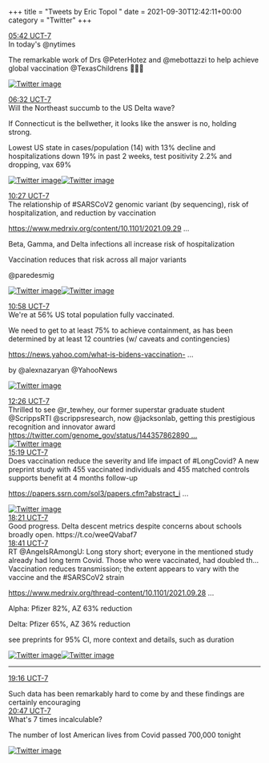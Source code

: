 +++
title = "Tweets by Eric Topol " 
date = 2021-09-30T12:42:11+00:00
category = "Twitter"
+++
<div class="tweet"> 
<div class="profile"> 
<a href="https://twitter.com/erictopol/status/1443556780592623622" target="_blank" rel="noreferer">05:42 UCT-7</a> 
</div> 
<div class="content"> 
In today's @nytimes 

The remarkable work of Drs @PeterHotez and @mebottazzi to help achieve global vaccination  @TexasChildrens 🙏👋👋 </div> 
<a href="/twitter/erictopol/images/FAiKO6qVcAQtM_4.jpg"  ><img src="/twitter/erictopol/images/FAiKO6qVcAQtM_4.jpg" alt="Twitter image" ></img></a></div> 
<div class="tweet"> 
<div class="profile"> 
<a href="https://twitter.com/erictopol/status/1443569357007642635" target="_blank" rel="noreferer">06:32 UCT-7</a> 
</div> 
<div class="content"> 
Will the Northeast succumb to the US Delta wave?

If Connecticut is the bellwether, it looks like the answer is no, holding strong.

Lowest US state in cases/population (14) with 13% decline and hospitalizations down 19% in past 2 weeks,  test positivity 2.2% and dropping, vax 69% </div> 
<a href="/twitter/erictopol/images/FAiWZTbVQAcS5gC.jpg"  ><img src="/twitter/erictopol/images/FAiWZTbVQAcS5gC.jpg" alt="Twitter image" ></img></a><a href="/twitter/erictopol/images/FAiWblDVIAsKlhq.jpg"  ><img src="/twitter/erictopol/images/FAiWblDVIAsKlhq.jpg" alt="Twitter image" ></img></a></div> 
<div class="tweet"> 
<div class="profile"> 
<a href="https://twitter.com/erictopol/status/1443628481946918912" target="_blank" rel="noreferer">10:27 UCT-7</a> 
</div> 
<div class="content"> 
The relationship of #SARSCoV2 genomic variant (by sequencing), risk of hospitalization, and reduction by vaccination

<a href="https://www.medrxiv.org/content/10.1101/2021.09.29.21264272v1" target="_blank" rel="noreferer">https://www.medrxiv.org/content/10.1101/2021.09.29 ...</a> 


Beta, Gamma, and Delta infections all increase risk of hospitalization

Vaccination reduces that risk across all major variants

@paredesmig </div> 
<a href="/twitter/erictopol/images/FAjMbFNUYAERykT.jpg"  ><img src="/twitter/erictopol/images/FAjMbFNUYAERykT.jpg" alt="Twitter image" ></img></a><a href="/twitter/erictopol/images/FAjI7V2VUAEhw6H.jpg"  ><img src="/twitter/erictopol/images/FAjI7V2VUAEhw6H.jpg" alt="Twitter image" ></img></a></div> 
<div class="tweet"> 
<div class="profile"> 
<a href="https://twitter.com/erictopol/status/1443636451850145794" target="_blank" rel="noreferer">10:58 UCT-7</a> 
</div> 
<div class="content"> 
We're at 56% US total population fully vaccinated.

We need to get to at least 75% to achieve containment, as has been determined by at least 12 countries (w/ caveats and contingencies)

<a href="https://news.yahoo.com/what-is-bidens-vaccination-target-194153503.html" target="_blank" rel="noreferer">https://news.yahoo.com/what-is-bidens-vaccination- ...</a> 


by @alexnazaryan @YahooNews </div> 
<a href="/twitter/erictopol/images/FAjTd2HUYAAy8eE.jpg"  ><img src="/twitter/erictopol/images/FAjTd2HUYAAy8eE.jpg" alt="Twitter image" ></img></a></div> 
<div class="tweet"> 
<div class="profile"> 
<a href="https://twitter.com/erictopol/status/1443658514719641613" target="_blank" rel="noreferer">12:26 UCT-7</a> 
</div> 
<div class="content"> 
Thrilled to see @r_tewhey, our former superstar graduate student @ScrippsRTI @scrippsresearch, now @jacksonlab, getting this prestigious recognition and innovator award  <a href="https://twitter.com/genome_gov/status/1443578628906704896" target="_blank" rel="noreferer">https://twitter.com/genome_gov/status/144357862890 ...</a> 
</div> 
<a href="/twitter/erictopol/images/FAjnmjEUUAAk4Qs.jpg"  ><img src="/twitter/erictopol/images/FAjnmjEUUAAk4Qs.jpg" alt="Twitter image" ></img></a></div> 
<div class="tweet"> 
<div class="profile"> 
<a href="https://twitter.com/erictopol/status/1443702187159285784" target="_blank" rel="noreferer">15:19 UCT-7</a> 
</div> 
<div class="content"> 
Does vaccination reduce the severity and life impact of #LongCovid?  A new preprint study with 455 vaccinated individuals and 455 matched controls supports benefit at 4 months follow-up

<a href="https://papers.ssrn.com/sol3/papers.cfm?abstract_id=3932953" target="_blank" rel="noreferer">https://papers.ssrn.com/sol3/papers.cfm?abstract_i ...</a> 
 </div> 
<a href="/twitter/erictopol/images/FAkPPAjVcBEHMBo.jpg"  ><img src="/twitter/erictopol/images/FAkPPAjVcBEHMBo.jpg" alt="Twitter image" ></img></a></div> 
<div class="tweet"> 
<div class="profile"> 
<a href="https://twitter.com/erictopol/status/1443747910756093953" target="_blank" rel="noreferer">18:21 UCT-7</a> 
</div> 
<div class="content"> 
Good progress. Delta descent metrics despite concerns about schools broadly open. https://t.co/weeQVabaf7</div> 
</div> 
<div class="tweet"> 
<div class="profile"> 
<a href="https://twitter.com/erictopol/status/1443752872752021510" target="_blank" rel="noreferer">18:41 UCT-7</a> 
</div> 
<div class="content"> 
RT @AngelsRAmongU: Long story short; everyone in the mentioned study already had long term Covid. Those who were vaccinated, had doubled th…</div> 
</div> 
<div class="thread"> 
<div class="thread-content"> 
Vaccination reduces transmission; the extent appears to vary with the vaccine and the #SARSCoV2 strain

<a href="https://www.medrxiv.org/thread-content/10.1101/2021.09.28.21264260v1" target="_blank" rel="noreferer">https://www.medrxiv.org/thread-content/10.1101/2021.09.28 ...</a> 


Alpha: Pfizer 82%, AZ 63% reduction

Delta: Pfizer  65%, AZ 36% reduction

see preprints for 95% CI, more context and details, such as duration </div> 
<a href="/twitter/erictopol/images/FAi3KziUYAYP_WN.jpg"  ><img src="/twitter/erictopol/images/FAi3KziUYAYP_WN.jpg" alt="Twitter image" ></img></a><a href="/twitter/erictopol/images/FAi3aQCUUAoc8g8.jpg"  ><img src="/twitter/erictopol/images/FAi3aQCUUAoc8g8.jpg" alt="Twitter image" ></img></a><hr><div class="profile"> 
<a href="https://twitter.com/erictopol/status/1443761621839450114" target="_blank" rel="noreferer">19:16 UCT-7</a> 
</div> 
<div class="content"> 
Such data has been remarkably hard to come by and these findings are certainly encouraging</div> 
</div> 
<div class="tweet"> 
<div class="profile"> 
<a href="https://twitter.com/erictopol/status/1443784667291815968" target="_blank" rel="noreferer">20:47 UCT-7</a> 
</div> 
<div class="content"> 
What's 7 times incalculable?

The number of lost American lives from Covid passed 700,000 tonight </div> 
<a href="/twitter/erictopol/images/FAlaBgVVcAIOEgq.jpg"  ><img src="/twitter/erictopol/images/FAlaBgVVcAIOEgq.jpg" alt="Twitter image" ></img></a></div> 


